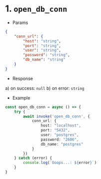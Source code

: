 # 1. `open_db_conn`

- Params

```json
{
    "conn_url": {
        "host": "string",
        "port": "string",
        "user": "string",
        "password": "string",
        "db_name": "string"
    }
}
```

- Response

a) on success: `null`
b) on error: `string`

- Example

```typescript
const open_db_conn = async () => {
    try {
        await invoke('open_db_conn', {
            conn_url: {
                host: "localhost",
                port: "5432",
                user: "postgres",
                password: "2606",
                db_name: "postgres"
            }
        })
    } catch (error) {
        console.log(`Ooops...: ${error}`)
    }
}
```
